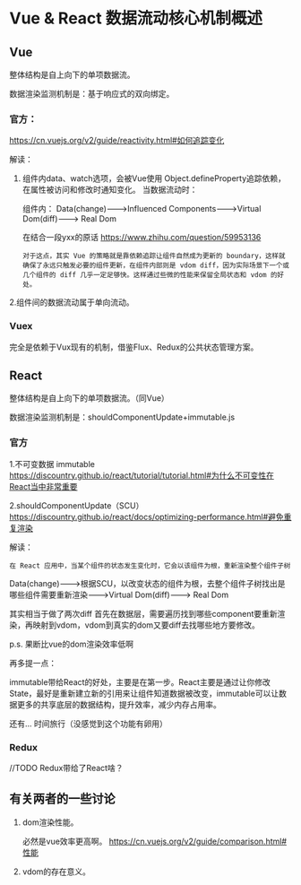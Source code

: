 # Vue & React 数据流动核心机制概述
## Vue

整体结构是自上向下的单项数据流。

数据渲染监测机制是：基于响应式的双向绑定。

### 官方：

https://cn.vuejs.org/v2/guide/reactivity.html#如何追踪变化

解读：
1.  组件内data、watch选项，会被Vue使用 Object.defineProperty追踪依赖，在属性被访问和修改时通知变化。
    当数据流动时：
    
    组件内：
    Data(change)--->Influenced Components--->Virtual Dom(diff)---> Real Dom

    在结合一段yxx的原话 https://www.zhihu.com/question/59953136
    ```
    对于这点，其实 Vue 的策略就是靠依赖追踪让组件自然成为更新的 boundary，这样就确保了永远只触发必要的组件更新，在组件内部则是 vdom diff，因为实际场景下一个或几个组件的 diff 几乎一定足够快。这样通过些微的性能来保留全局状态和 vdom 的好处。
    ```
2.组件间的数据流动属于单向流动。

### Vuex
完全是依赖于Vux现有的机制，借鉴Flux、Redux的公共状态管理方案。

## React 

整体结构是自上向下的单项数据流。（同Vue）

数据渲染监测机制是：shouldComponentUpdate+immutable.js

### 官方

1.不可变数据 immutable
https://discountry.github.io/react/tutorial/tutorial.html#为什么不可变性在React当中非常重要

2.shouldComponentUpdate（SCU）https://discountry.github.io/react/docs/optimizing-performance.html#避免重复渲染

解读：
```
在 React 应用中，当某个组件的状态发生变化时，它会以该组件为根，重新渲染整个组件子树
```
Data(change)--->根据SCU，以改变状态的组件为根，去整个组件子树找出是哪些组件需要重新渲染--->Virtual Dom(diff)---> Real Dom

其实相当于做了两次diff 首先在数据层，需要遍历找到哪些component要重新渲染，再映射到vdom，vdom到真实的dom又要diff去找哪些地方要修改。

p.s. 果断比vue的dom渲染效率低啊

再多提一点：

immutable带给React的好处，主要是在第一步。React主要是通过让你修改State，最好是重新建立新的引用来让组件知道数据被改变，immutable可以让数据更多的共享底层的数据结构，提升效率，减少内存占用率。

还有... 时间旅行（没感觉到这个功能有卵用）


### Redux

//TODO
Redux带给了React啥？


## 有关两者的一些讨论
1.  dom渲染性能。

    必然是vue效率更高啊。
    https://cn.vuejs.org/v2/guide/comparison.html#性能

2.  vdom的存在意义。